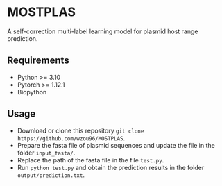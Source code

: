 # MOSTPLAS
A self-correction multi-label learning model for plasmid host range prediction.

## Requirements
* Python >= 3.10  
* Pytorch >= 1.12.1  
* Biopython  

## Usage
* Download or clone this repository ```git clone https://github.com/wzou96/MOSTPLAS```.  
* Prepare the fasta file of plasmid sequences and update the file in the folder ```input_fasta/```.
* Replace the path of the fasta file in the file ```test.py```.
* Run ```python test.py``` and obtain the prediction results in the folder ```output/prediction.txt```.
